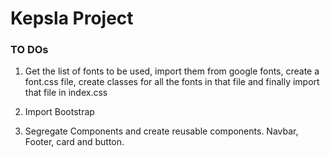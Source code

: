 # Kepsla Project

### TO DOs

1. Get the list of fonts to be used, import them from google fonts, create a font.css file, create classes for all the fonts in that file and finally import that file in index.css

2. Import Bootstrap

3. Segregate Components and create reusable components. Navbar, Footer, card and button.
